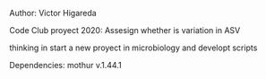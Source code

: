 Author: Victor Higareda

Code Club proyect 2020: Assesign whether is variation in ASV

thinking in start a new proyect in microbiology and developt scripts


Dependencies:
mothur v.1.44.1
